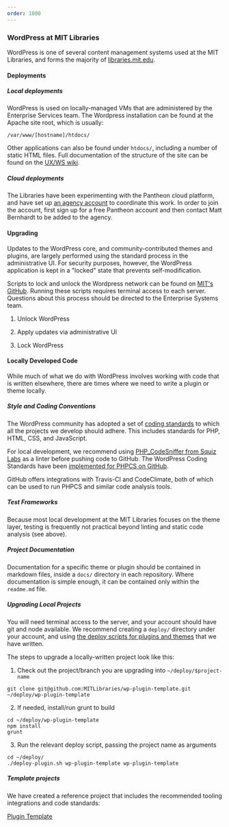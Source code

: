 ```yaml
---
order: 1000
---
```

### WordPress at MIT Libraries

WordPress is one of several content management systems used at the MIT
Libraries, and forms the majority of [libraries.mit.edu](https://libraries.mit.edu).


#### Deployments

##### Local deployments

WordPress is used on locally-managed VMs that are administered by the
Enterprise Services team. The Wordpress installation can be found at the
Apache site root, which is usually:

```
/var/www/[hostname]/htdocs/
```

Other applications can also be found under `htdocs/`, including a number of
static HTML files. Full documentation of the structure of the site can be
found on the [UX/WS wiki](https://wikis.mit.edu/confluence/display/UXWS/libraries.mit.edu+-+README).

##### Cloud deployments

The Libraries have been experimenting with the Pantheon cloud platform, and
have set up [an agency account](https://dashboard.pantheon.io/organizations/35a57471-c78e-4ccf-a3f1-e8681d098e90#sites/sites) to coordinate this work.
In order to join the account, first sign up for a free Pantheon account and
then contact Matt Bernhardt to be added to the agency.


#### Upgrading

Updates to the WordPress core, and community-contributed themes and plugins,
are largely performed using the standard process in the administrative UI.
For security purposes, however, the WordPress application is kept in a
"locked" state that prevents self-modification. 

Scripts to lock and unlock the Wordpress network can be found on [MIT's GitHub](https://github.mit.edu/mitlibraries/wordpress_deployment).
Running these scripts requires terminal access to each server. Questions about
this process should be directed to the Enterprise Systems team.

1. Unlock WordPress

2. Apply updates via administrative UI

3. Lock WordPress


#### Locally Developed Code

While much of what we do with WordPress involves working with code that is
written elsewhere, there are times where we need to write a plugin or theme
locally.

##### Style and Coding Conventions

The WordPress community has adopted a set of [coding standards](https://codex.wordpress.org/WordPress_Coding_Standards) to which all the
projects we develop should adhere. This includes standards for PHP, HTML, CSS,
and JavaScript.

For local development, we recommend using [PHP_CodeSniffer from Squiz Labs](https://github.com/squizlabs/PHP_CodeSniffer) as a
linter before pushing code to GitHub. The WordPress Coding Standards have been
[implemented for PHPCS on GitHub](https://github.com/WordPress-Coding-Standards/WordPress-Coding-Standards).

GitHub offers integrations with Travis-CI and CodeClimate, both of which can
be used to run PHPCS and similar code analysis tools.

##### Test Frameworks

Because most local development at the MIT Libraries focuses on the theme
layer, testing is frequently not practical beyond linting and static code
analysis (see above).

##### Project Documentation

Documentation for a specific theme or plugin should be contained in markdown
files, inside a `docs/` directory in each repository. Where documentation is
simple enough, it can be contained only within the `readme.md` file.

##### Upgrading Local Projects

You will need terminal access to the server, and your account should have git
and node available. We recommend creating a `deploy/` directory under your
account, and using [the deploy scripts for plugins and themes](https://github.mit.edu/mitlibraries/wordpress_deployment) that we have
written.

The steps to upgrade a locally-written project look like this:

1. Check out the project/branch you are upgrading into `~/deploy/$project-name`

```
git clone git@github.com:MITLibraries/wp-plugin-template.git ~/deploy/wp-plugin-template
```

2. If needed, install/run grunt to build

```
cd ~/deploy/wp-plugin-template
npm install
grunt
```

3. Run the relevant deploy script, passing the project name as arguments

```
cd ~/deploy/
./deploy-plugin.sh wp-plugin-template wp-plugin-template
```

##### Template projects

We have created a reference project that includes the recommended tooling
integrations and code standards:

[Plugin Template](https://github.com/MITLibraries/wp-plugin-template)
